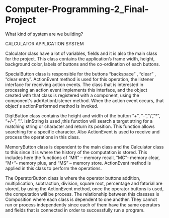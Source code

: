 # Computer-Programming-2_Final-Project

What kind of system are we building?

CALCULATOR APPLICATION SYSTEM

Calculator class have a lot 
of variables, fields and it 
is also the main class for 
the project. This class 
contains the application’s 
frame width, height, 
background color, labels of 
buttons and the co-ordination 
of each buttons.

SpecialButton class is responsible
for the buttons “backspace” , “clear”
, “clear entry”. ActionEvent method is used 
for this operation, the listener interface
for receiving action events. The class that
is interested in processing an 
action event implements this interface,
and the object created with that class is
registered with a component, using 
the component's addActionListener method. 
When the action event occurs, that object's
actionPerformed method is invoked.

DigitButton class contains the height and width of the 
button “+”, “-”,”\”,”*”, “+/-”, “.”. isInString is used 
,this function will search a target string for a matching 
string or character and return its position. This 
function allows searching for a specific character. Also 
ActionEvent is used to receive and process the operations 
in this class.

MemoryButton class is dependent to the main class and the 
Calculator class to this since it is where the history of 
the computation is stored. This includes here the functions 
of “MR” – memory recall, “MC”- memory clear, “M+”- memory 
plus, and “MS” – memory store. ActionEvent method is 
applied in this class to perform the operations.

The OperatorButton class is where the operator buttons 
addition, multiplication, subtraction, division, square 
root, percentage and fatorial are stored, by using the 
ActionEvent method, once the operator buttons is used, the 
computation will be process.
The relationship between this classses is Composition where 
each class is dependent to one another. They cannot run or 
process independently since each of them have the same 
operators and fields that is connected in order to 
successfully run a program.
